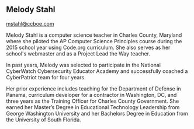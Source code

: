 ## Melody Stahl

[mstahl@ccboe.com](mailto:mstahl@ccboe.com)

Melody Stahl is a computer science teacher in Charles County, Maryland where she piloted the AP Computer Science Principles course during the 2015 school year using Code.org curriculum. She also serves as her school's webmaster and as a Project Lead the Way teacher.

In past years, Melody was selected to participate in the National CyberWatch Cybersecurity Educator Academy and successfully coached a CyberPatriot team for four years.

Her prior experience includes teaching for the Department of Defense in Panama, curriculum developer for a contractor in Washington, DC, and three years as the Training Officer for Charles County Government.  She earned her Master’s Degree in Educational Technology Leadership from George Washington University and her Bachelors Degree in Education from the University of South Florida.
